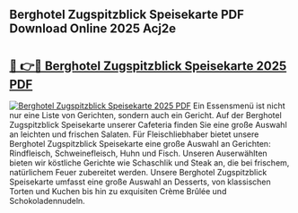 ## Berghotel Zugspitzblick Speisekarte PDF Download Online 2025 Acj2e

# <h2><a href="http://gc5oubb.nevu.top/?p=Berghotel+Zugspitzblick+Speisekarte">🔗 👉🔴 Berghotel Zugspitzblick Speisekarte 2025 PDF</a></h2>

[![Berghotel Zugspitzblick Speisekarte 2025 PDF](https://i.imgur.com/dBaPXMq.png)](http://gc5oubb.nevu.top/?p=Berghotel+Zugspitzblick+Speisekarte)
Ein Essensmenü ist nicht nur eine Liste von Gerichten, sondern auch ein Gericht. Auf der Berghotel Zugspitzblick Speisekarte unserer Cafeteria finden Sie eine große Auswahl an leichten und frischen Salaten. Für Fleischliebhaber bietet unsere Berghotel Zugspitzblick Speisekarte eine große Auswahl an Gerichten: Rindfleisch, Schweinefleisch, Huhn und Fisch. Unseren Auserwählten bieten wir köstliche Gerichte wie Schaschlik und Steak an, die bei frischem, natürlichem Feuer zubereitet werden. Unsere Berghotel Zugspitzblick Speisekarte umfasst eine große Auswahl an Desserts, von klassischen Torten und Kuchen bis hin zu exquisiten Crème Brûlée und Schokoladennudeln.
